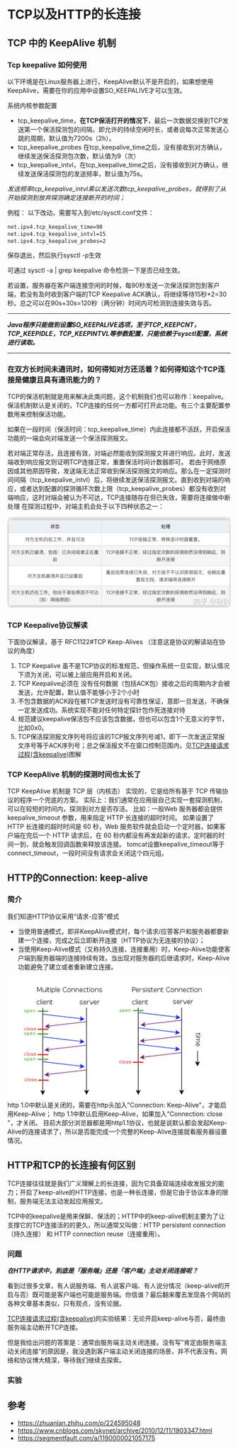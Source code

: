 # TCP以及HTTP的长连接

## TCP 中的 KeepAlive 机制

### Tcp keepalive 如何使用

以下环境是在Linux服务器上进行，KeepAlive默认不是开启的，如果想使用KeepAlive，需要在你的应用中设置SO_KEEPALIVE才可以生效。

系统内核参数配置
- tcp_keepalive_time，**在TCP保活打开的情况下**，最后一次数据交换到TCP发送第一个保活探测包的间隔，即允许的持续空闲时长，或者说每次正常发送心跳的周期，默认值为7200s（2h）。
- tcp_keepalive_probes 在tcp_keepalive_time之后，没有接收到对方确认，继续发送保活探测包次数，默认值为9（次）
- tcp_keepalive_intvl，在tcp_keepalive_time之后，没有接收到对方确认，继续发送保活探测包的发送频率，默认值为75s。

*发送频率tcp_keepalive_intvl乘以发送次数tcp_keepalive_probes，就得到了从开始探测到放弃探测确定连接断开的时间；*

例程：
以下改动，需要写入到/etc/sysctl.conf文件：
```linux
net.ipv4.tcp_keepalive_time=90
net.ipv4.tcp_keepalive_intvl=15
net.ipv4.tcp_keepalive_probes=2
```

保存退出，然后执行sysctl -p生效

可通过 sysctl -a | grep keepalive 命令检测一下是否已经生效。

若设置，服务器在客户端连接空闲的时候，每90秒发送一次保活探测包到客户端，若没有及时收到客户端的TCP Keepalive ACK确认，将继续等待15秒*2=30秒。总之可以在90s+30s=120秒（两分钟）时间内可检测到连接失效与否。
* * *
***Java程序只能做到设置SO_KEEPALIVE选项，至于TCP_KEEPCNT，TCP_KEEPIDLE，TCP_KEEPINTVL等参数配置，只能依赖于sysctl配置，系统进行读取。***
* * *
### 在双方长时间未通讯时，如何得知对方还活着？如何得知这个TCP连接是健康且具有通讯能力的？

TCP的保活机制就是用来解决此类问题，这个机制我们也可以称作：keepalive。保活机制默认是关闭的，TCP连接的任何一方都可打开此功能。有三个主要配置参数用来控制保活功能。

如果在一段时间（保活时间：tcp_keepalive_time）内此连接都不活跃，开启保活功能的一端会向对端发送一个保活探测报文。

若对端正常存活，且连接有效，对端必然能收到探测报文并进行响应。此时，发送端收到响应报文则证明TCP连接正常，重置保活时间计数器即可。
若由于网络原因或其他原因导致，发送端无法正常收到保活探测报文的响应。那么在一定探测时间间隔（tcp_keepalive_intvl）后，将继续发送保活探测报文。直到收到对端的响应，或者达到配置的探测循环次数上限（tcp_keepalive_probes）都没有收到对端响应，这时对端会被认为不可达，TCP连接随存在但已失效，需要将连接做中断处理
在探测过程中，对端主机会处于以下四种状态之一：

![c3af4dd7e8004ef6eafb3648e210ed46.png](../_resources/c3af4dd7e8004ef6eafb3648e210ed46.png)

### TCP Keepalive协议解读

下面协议解读，基于 RFC1122#TCP Keep-Alives  （注意这是协议的解读站在协议的角度）

1. TCP Keepalive 虽不是TCP协议的标准规范，但操作系统一旦实现，默认情况下须为关闭，可以被上层应用开启和关闭。
2. TCP Keepalive必须在 没有任何数据（包括ACK包）接收之后的周期内才会被发送，允许配置，默认值不能够小于2个小时
3. 不包含数据的ACK段在被TCP发送时没有可靠性保证，意即一旦发送，不确保一定发送成功。系统实现不能对任何特定探针包作死连接对待
4. 规范建议keepalive保活包不应该包含数据，但也可以包含1个无意义的字节，比如0x0。
5. TCP保活探测报文序列号将应该的TCP报文序列号减1，即下一次发送正常报文序号等于ACK序列号；总之保活报文不在窗口控制范围内，见[TCP连接请求过程(含keepalive)](docs/cs-basics/network/TCP连接请求过程(含keepalive).md)图解

### TCP KeepAlive 机制的探测时间也太长了

TCP KeepAlive  机制是 TCP 层（内核态） 实现的，它是给所有基于 TCP 传输协议的程序一个兜底的方案。
实际上：我们通常在应用层自己实现一套探测机制，可以在较短的时间内，探测到对方是否存活。
比如：一般Web 服务器都会提供 keepalive_timeout 参数，用来指定 HTTP 长连接的超时时间。
如果设置了 HTTP 长连接的超时时间是 60 秒，Web 服务软件就会启动一个定时器，如果客户端在完后一个 HTTP 请求后，在 60 秒内都没有再发起新的请求，定时器的时间一到，就会触发回调函数来释放该连接。
tomcat设置keepalive_timeout等于connect_timeout，一段时间没有请求会关闭这个四元组。


## HTTP的Connection: keep-alive

### 简介

我们知道HTTP协议采用“请求-应答”模式
- 当使用普通模式，即非KeepAlive模式时，每个请求/应答客户和服务器都要新建一个连接，完成之后立即断开连接（HTTP协议为无连接的协议）；
-  当使用Keep-Alive模式（又称持久连接、连接重用）时，Keep-Alive功能使客户端到服务器端的连接持续有效，当出现对服务器的后继请求时，Keep-Alive功能避免了建立或者重新建立连接。

![f3b7bd07c24a0721a3eac8658ca9fe44.png](../_resources/f3b7bd07c24a0721a3eac8658ca9fe44.png)
http 1.0中默认是关闭的，需要在http头加入"Connection: Keep-Alive"，才能启用Keep-Alive；
http 1.1中默认启用Keep-Alive，如果加入"Connection: close "，才关闭。
目前大部分浏览器都是用http1.1协议，也就是说默认都会发起Keep-Alive的连接请求了，所以是否能完成一个完整的Keep-Alive连接就看服务器设置情况。

## HTTP和TCP的长连接有何区别

TCP连接往往就是我们广义理解上的长连接，因为它具备双端连续收发报文的能力；开启了keep-alive的HTTP连接，也是一种长连接，但是它由于协议本身的限制，服务端无法主动发起应用报文。

TCP中的keepalive是用来保鲜、保活的；HTTP中的keep-alive机制主要为了让支撑它的TCP连接活的的更久，所以通常又叫做：HTTP persistent connection（持久连接） 和 HTTP connection reuse（连接重用）。

### 问题

***在HTTP请求中，到底是「服务端」还是「客户端」主动关闭连接呢？***

看到过很多文章，有人说服务端、有人说客户端、有人说分情况（keep-alive的开启与否）既可能是客户端也可能是服务端。你信谁？最后翻来覆去发现各个网站的各种文章基本类似，只有观点，没有论据。

[TCP连接请求过程(含keepalive)](docs/cs-basics/network/TCP连接请求过程(含keepalive).md)的实验结果：无论开启keep-alive与否，最终由服务端主动断开TCP连接。

但是我给出问题的答案是：通常由服务端主动关闭连接。没有写“肯定由服务端主动关闭连接”的原因是，我没遇到客户端主动关闭连接的场景，并不代表没有。网络和协议博大精深，等待我们继续去探索。

### 实验

## 参考

- https://zhuanlan.zhihu.com/p/224595048
- https://www.cnblogs.com/skynet/archive/2010/12/11/1903347.html
- https://segmentfault.com/a/1190000021057175